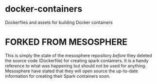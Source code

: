 docker-containers
=================

Dockerfiles and assets for building Docker containers 

FORKED FROM MESOSPHERE
=================
This is simply the state of the mesosphere repository *before* they deleted the source code (Dockerfile) for creating spark containers.
It is a handy reference to what was happening but should not be used for anything.
Mesosphere have stated that they will open source the up-to-date information for creating their Spark containers soon.
